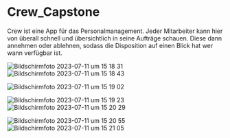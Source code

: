 # Crew_Capstone

Crew 
  ist eine App für das Personalmanagement. Jeder Mitarbeiter kann hier von überall schnell und übersichtlich in seine Aufträge schauen.
  Diese dann annehmen oder ablehnen, sodass die Disposition auf einen Blick hat wer wann verfügbar ist.
  
![Bildschirmfoto 2023-07-11 um 15 18 31](https://github.com/KitNaIn/Crew_Capstone/assets/130964979/cfb22883-7a93-439c-bf47-e130602f7bc9)
![Bildschirmfoto 2023-07-11 um 15 18 43](https://github.com/KitNaIn/Crew_Capstone/assets/130964979/9cccca56-a876-4722-ac17-1ede24856bb5)


![Bildschirmfoto 2023-07-11 um 15 19 02](https://github.com/KitNaIn/Crew_Capstone/assets/130964979/045a93ea-28e8-4db7-9ab5-52d082e5075b)

![Bildschirmfoto 2023-07-11 um 15 19 23](https://github.com/KitNaIn/Crew_Capstone/assets/130964979/a029b9b6-cda6-4678-aae4-f4cc9790f989)
![Bildschirmfoto 2023-07-11 um 15 20 29](https://github.com/KitNaIn/Crew_Capstone/assets/130964979/2e6760ed-9c20-4b69-babb-cd6ce7126fe3)

![Bildschirmfoto 2023-07-11 um 15 20 55](https://github.com/KitNaIn/Crew_Capstone/assets/130964979/506045df-0b6d-4ead-8a5e-fb3cb7cc409f)
![Bildschirmfoto 2023-07-11 um 15 21 05](https://github.com/KitNaIn/Crew_Capstone/assets/130964979/2f53bd23-8c04-4aa9-b6b1-09800e7294ba)
